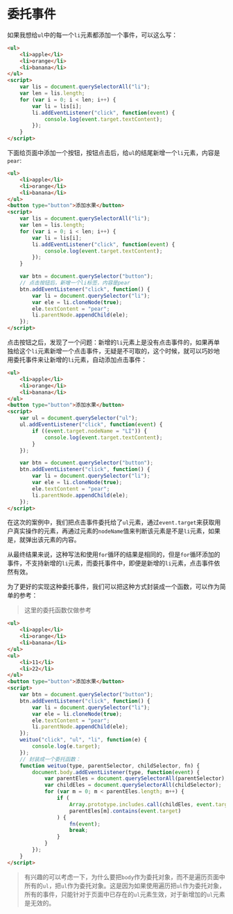 # 委托事件

如果我想给`ul`中的每一个`li`元素都添加一个事件，可以这么写：

```html
<ul>
    <li>apple</li>
    <li>orange</li>
    <li>banana</li>
</ul>
<script>
    var lis = document.querySelectorAll("li");
    var len = lis.length;
    for (var i = 0; i < len; i++) {
        var li = lis[i];
        li.addEventListener("click", function(event) {
            console.log(event.target.textContent);
        });
    }
</script>
```

下面给页面中添加一个按钮，按钮点击后，给`ul`的结尾新增一个`li`元素，内容是`pear`:

```html
<ul>
    <li>apple</li>
    <li>orange</li>
    <li>banana</li>
</ul>
<button type="button">添加水果</button>
<script>
    var lis = document.querySelectorAll("li");
    var len = lis.length;
    for (var i = 0; i < len; i++) {
        var li = lis[i];
        li.addEventListener("click", function(event) {
            console.log(event.target.textContent);
        });
    }

    var btn = document.querySelector("button");
    // 点击按钮后，新增一个li标签，内容是pear
    btn.addEventListener("click", function() {
        var li = document.querySelector("li");
        var ele = li.cloneNode(true);
        ele.textContent = "pear";
        li.parentNode.appendChild(ele);
    });
</script>
```

点击按钮之后，发现了一个问题：新增的`li`元素上是没有点击事件的，如果再单独给这个`li`元素新增一个点击事件，无疑是不可取的，这个时候，就可以巧妙地用委托事件来让新增的`li`元素，自动添加点击事件：

```html
<ul>
    <li>apple</li>
    <li>orange</li>
    <li>banana</li>
</ul>
<button type="button">添加水果</button>
<script>
    var ul = document.querySelector("ul");
    ul.addEventListener("click", function(event) {
        if ((event.target.nodeName = "LI")) {
            console.log(event.target.textContent);
        }
    });

    var btn = document.querySelector("button");
    btn.addEventListener("click", function() {
        var li = document.querySelector("li");
        var ele = li.cloneNode(true);
        ele.textContent = "pear";
        li.parentNode.appendChild(ele);
    });
</script>
```

在这次的案例中，我们把点击事件委托给了`ul`元素，通过`event.target`来获取用户真实操作的元素，再通过元素的`nodeName`值来判断该元素是不是`li`元素，如果是，就弹出该元素的内容。

从最终结果来说，这种写法和使用`for`循环的结果是相同的，但是`for`循环添加的事件，不支持新增的`li`元素，而委托事件中，即便是新增的`li`元素，点击事件依然有效。

为了更好的实现这种委托事件，我们可以把这种方式封装成一个函数，可以作为简单的参考：

> 这里的委托函数仅做参考

```html
<ul>
    <li>apple</li>
    <li>orange</li>
    <li>banana</li>
</ul>
<ul>
    <li>11</li>
    <li>22</li>
</ul>
<button type="button">添加水果</button>
<script>
    var btn = document.querySelector("button");
    btn.addEventListener("click", function() {
        var li = document.querySelector("li");
        var ele = li.cloneNode(true);
        ele.textContent = "pear";
        li.parentNode.appendChild(ele);
    });
    weituo("click", "ul", "li", function(e) {
        console.log(e.target);
    });
    // 封装成一个委托函数：
    function weituo(type, parentSelector, childSelector, fn) {
        document.body.addEventListener(type, function(event) {
            var parentEles = document.querySelectorAll(parentSelector);
            var childEles = document.querySelectorAll(childSelector);
            for (var m = 0; m < parentEles.length; m++) {
                if (
                    Array.prototype.includes.call(childEles, event.target) &&
                    parentEles[m].contains(event.target)
                ) {
                    fn(event);
                    break;
                }
            }
        });
    }
</script>
```

> 有兴趣的可以考虑一下，为什么要把`body`作为委托对象，而不是遍历页面中所有的`ul`，把`ul`作为委托对象。这是因为如果使用遍历把`ul`作为委托对象，所有的事件，只能针对于页面中已存在的`ul`元素生效，对于新增加的`ul`元素是无效的。
